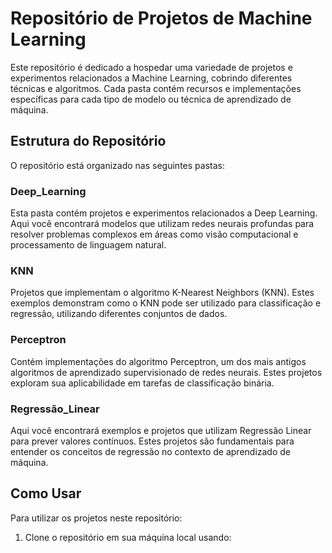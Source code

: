 # Repositório de Projetos de Machine Learning

Este repositório é dedicado a hospedar uma variedade de projetos e experimentos relacionados a Machine Learning, cobrindo diferentes técnicas e algoritmos. Cada pasta contém recursos e implementações específicas para cada tipo de modelo ou técnica de aprendizado de máquina.

## Estrutura do Repositório

O repositório está organizado nas seguintes pastas:

### Deep_Learning
Esta pasta contém projetos e experimentos relacionados a Deep Learning. Aqui você encontrará modelos que utilizam redes neurais profundas para resolver problemas complexos em áreas como visão computacional e processamento de linguagem natural.

### KNN
Projetos que implementam o algoritmo K-Nearest Neighbors (KNN). Estes exemplos demonstram como o KNN pode ser utilizado para classificação e regressão, utilizando diferentes conjuntos de dados.

### Perceptron
Contém implementações do algoritmo Perceptron, um dos mais antigos algoritmos de aprendizado supervisionado de redes neurais. Estes projetos exploram sua aplicabilidade em tarefas de classificação binária.

### Regressão_Linear
Aqui você encontrará exemplos e projetos que utilizam Regressão Linear para prever valores contínuos. Estes projetos são fundamentais para entender os conceitos de regressão no contexto de aprendizado de máquina.

## Como Usar

Para utilizar os projetos neste repositório:
1. Clone o repositório em sua máquina local usando:
